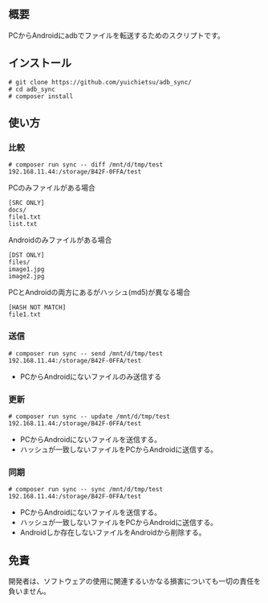 ## 概要

PCからAndroidにadbでファイルを転送するためのスクリプトです。

## インストール

```
# git clone https://github.com/yuichietsu/adb_sync/
# cd adb_sync
# composer install
```

## 使い方

### 比較

```
# composer run sync -- diff /mnt/d/tmp/test 192.168.11.44:/storage/B42F-0FFA/test
```

PCのみファイルがある場合

```
[SRC ONLY]
docs/
file1.txt
list.txt
```

Androidのみファイルがある場合

```
[DST ONLY]
files/
image1.jpg
image2.jpg
```

PCとAndroidの両方にあるがハッシュ(md5)が異なる場合

```
[HASH NOT MATCH]
file1.txt
```

### 送信

```
# composer run sync -- send /mnt/d/tmp/test 192.168.11.44:/storage/B42F-0FFA/test
```

- PCからAndroidにないファイルのみ送信する

### 更新

```
# composer run sync -- update /mnt/d/tmp/test 192.168.11.44:/storage/B42F-0FFA/test
```

- PCからAndroidにないファイルを送信する。
- ハッシュが一致しないファイルをPCからAndroidに送信する。

### 同期

```
# composer run sync -- sync /mnt/d/tmp/test 192.168.11.44:/storage/B42F-0FFA/test
```

- PCからAndroidにないファイルを送信する。
- ハッシュが一致しないファイルをPCからAndroidに送信する。
- Androidしか存在しないファイルをAndroidから削除する。

## 免責

開発者は、ソフトウェアの使用に関連するいかなる損害についても一切の責任を負いません。  
